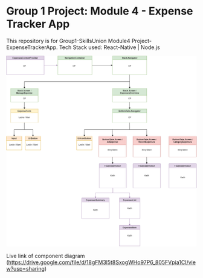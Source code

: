 # Group 1 Project: Module 4 - Expense Tracker App

This repository is for Group1-SkillsUnion Module4 Project-ExpenseTrackerApp. 
Tech Stack used: React-Native | Node.js

![Component Diagram](./component-diagram.png)

Live link of component diagram (https://drive.google.com/file/d/18gFM3l5t8SxogWHo97P6_805FVpia1CI/view?usp=sharing)